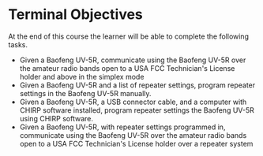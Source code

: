 # Terminal Objectives

At the end of this course the learner will be able to complete the following tasks.

* Given a Baofeng UV-5R, communicate using the Baofeng UV-5R over the amateur radio bands open to a USA FCC Technician's License holder and above in the simplex mode
* Given a Baofeng UV-5R and a list of repeater settings, program repeater settings in the Baofeng UV-5R manually.
* Given a Baofeng UV-5R, a USB connector cable, and a computer with CHIRP software installed, program repeater settings the Baofeng UV-5R using CHIRP software.
* Given a Baofeng UV-5R, with repeater settings programmed in, communicate using the Baofeng UV-5R over the amateur radio bands open to a USA FCC Technician's License holder over a repeater system
